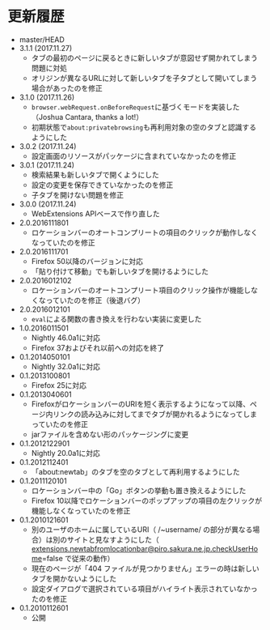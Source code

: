 # 更新履歴

 - master/HEAD
 - 3.1.1 (2017.11.27)
   * タブの最初のページに戻るときに新しいタブが意図せず開かれてしまう問題に対処
   * オリジンが異なるURLに対して新しいタブを子タブとして開いてしまう場合があったのを修正
 - 3.1.0 (2017.11.26)
   * `browser.webRequest.onBeforeRequest`に基づくモードを実装した（Joshua Cantara, thanks a lot!）
   * 初期状態で`about:privatebrowsing`も再利用対象の空のタブと認識するようにした
 - 3.0.2 (2017.11.24)
   * 設定画面のリソースがパッケージに含まれていなかったのを修正
 - 3.0.1 (2017.11.24)
   * 検索結果も新しいタブで開くようにした
   * 設定の変更を保存できていなかったのを修正
   * 子タブを開けない問題を修正
 - 3.0.0 (2017.11.24)
   * WebExtensions APIベースで作り直した
 - 2.0.2016111801
   * ロケーションバーのオートコンプリートの項目のクリックが動作しなくなっていたのを修正
 - 2.0.2016111701
   * Firefox 50以降のバージョンに対応
   * 「貼り付けて移動」でも新しいタブを開けるようにした
 - 2.0.2016012102
   * ロケーションバーのオートコンプリート項目のクリック操作が機能しなくなっていたのを修正（後退バグ）
 - 2.0.2016012101
   * `eval`による関数の書き換えを行わない実装に変更した
 - 1.0.2016011501
   * Nightly 46.0a1に対応
   * Firefox 37およびそれ以前への対応を終了
 - 0.1.2014050101
   * Nightly 32.0a1に対応
 - 0.1.2013100801
   * Firefox 25に対応
 - 0.1.2013040601
   * FirefoxがロケーションバーのURIを短く表示するようになって以降、ページ内リンクの読み込みに対してまでタブが開かれるようになってしまっていたのを修正
   * jarファイルを含めない形のパッケージングに変更
 - 0.1.2012122901
   * Nightly 20.0a1に対応
 - 0.1.2012112401
   * 「about:newtab」のタブを空のタブとして再利用するようにした
 - 0.1.2011120101
   * ロケーションバー中の「Go」ボタンの挙動も置き換えるようにした
   * Firefox 10以降でロケーションバーのポップアップの項目の左クリックが機能しなくなっていたのを修正
 - 0.1.2010121601
   * 別のユーザのホームに属しているURI（ /~username/ の部分が異なる場合）は別のサイトと見なすようにした（ extensions.newtabfromlocationbar@piro.sakura.ne.jp.checkUserHome=false で従来の動作）
   * 現在のページが「404 ファイルが見つかりません」エラーの時は新しいタブを開かないようにした
   * 設定ダイアログで選択されている項目がハイライト表示されていなかったのを修正
 - 0.1.2010112601
   * 公開
